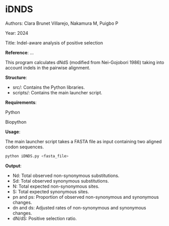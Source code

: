 # iDNDS
Authors: Clara Brunet Villarejo, Nakamura M, Puigbo P

Year: 2024

Title: Indel-aware analysis of positive selection

**Reference**: ...

This program calculates dNdS (modified from  Nei-Gojobori 1986) taking into account indels in the pairwise alignment.

**Structure**:

-  src/: Contains the Python libraries.
- scripts/: Contains the main launcher script.


**Requirements**:

Python

Biopython

**Usage**:

The main launcher script takes a FASTA file as input containing two aligned codon sequences.

```bash
python iDNDS.py <fasta_file>
```
**Output**: 

- Nd: Total observed non-synonymous substitutions.
- Sd: Total observed synonymous substitutions.
- N: Total expected non-synonymous sites.
- S: Total expected synonymous sites.
- pn and ps: Proportion of observed non-synonymous and synonymous changes.
- dn and ds: Adjusted rates of non-synonymous and synonymous changes.
-    dN/dS: Positive selection ratio.
